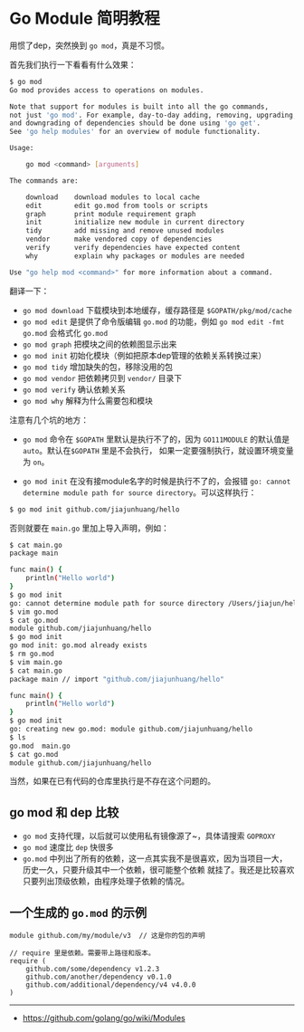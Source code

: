 # Go Module 简明教程

用惯了dep，突然换到 `go mod`，真是不习惯。

首先我们执行一下看看有什么效果：

```bash
$ go mod
Go mod provides access to operations on modules.

Note that support for modules is built into all the go commands,
not just 'go mod'. For example, day-to-day adding, removing, upgrading,
and downgrading of dependencies should be done using 'go get'.
See 'go help modules' for an overview of module functionality.

Usage:

	go mod <command> [arguments]

The commands are:

	download    download modules to local cache
	edit        edit go.mod from tools or scripts
	graph       print module requirement graph
	init        initialize new module in current directory
	tidy        add missing and remove unused modules
	vendor      make vendored copy of dependencies
	verify      verify dependencies have expected content
	why         explain why packages or modules are needed

Use "go help mod <command>" for more information about a command.
```

翻译一下：

- `go mod download` 下载模块到本地缓存，缓存路径是 `$GOPATH/pkg/mod/cache`
- `go mod edit` 是提供了命令版编辑 `go.mod` 的功能，例如 `go mod edit -fmt go.mod` 会格式化 `go.mod`
- `go mod graph` 把模块之间的依赖图显示出来
- `go mod init` 初始化模块（例如把原本dep管理的依赖关系转换过来）
- `go mod tidy` 增加缺失的包，移除没用的包
- `go mod vendor` 把依赖拷贝到 `vendor/` 目录下
- `go mod verify` 确认依赖关系
- `go mod why` 解释为什么需要包和模块


注意有几个坑的地方：

- `go mod` 命令在 `$GOPATH` 里默认是执行不了的，因为 `GO111MODULE` 的默认值是 `auto`。默认在`$GOPATH` 里是不会执行，
如果一定要强制执行，就设置环境变量为 `on`。

- `go mod init` 在没有接module名字的时候是执行不了的，会报错 `go: cannot determine module path for source directory`。可以这样执行：

```bash
$ go mod init github.com/jiajunhuang/hello
```

否则就要在 `main.go` 里加上导入声明，例如：

```bash
$ cat main.go
package main

func main() {
    println("Hello world")
}
$ go mod init
go: cannot determine module path for source directory /Users/jiajun/hello (outside GOPATH, no import comments)
$ vim go.mod
$ cat go.mod
module github.com/jiajunhuang/hello
$ go mod init
go mod init: go.mod already exists
$ rm go.mod
$ vim main.go
$ cat main.go
package main // import "github.com/jiajunhuang/hello"

func main() {
    println("Hello world")
}
$ go mod init
go: creating new go.mod: module github.com/jiajunhuang/hello
$ ls
go.mod  main.go
$ cat go.mod
module github.com/jiajunhuang/hello
```

当然，如果在已有代码的仓库里执行是不存在这个问题的。

## go mod 和 dep 比较

- `go mod` 支持代理，以后就可以使用私有镜像源了~，具体请搜索 `GOPROXY`
- `go mod` 速度比 `dep` 快很多
- `go.mod` 中列出了所有的依赖，这一点其实我不是很喜欢，因为当项目一大，历史一久，只要升级其中一个依赖，很可能整个依赖
就挂了。我还是比较喜欢只要列出顶级依赖，由程序处理子依赖的情况。


## 一个生成的 `go.mod` 的示例


```
module github.com/my/module/v3  // 这是你的包的声明

// require 里是依赖。需要带上路径和版本。
require (
    github.com/some/dependency v1.2.3
    github.com/another/dependency v0.1.0
    github.com/additional/dependency/v4 v4.0.0
)
```

-----

- https://github.com/golang/go/wiki/Modules
